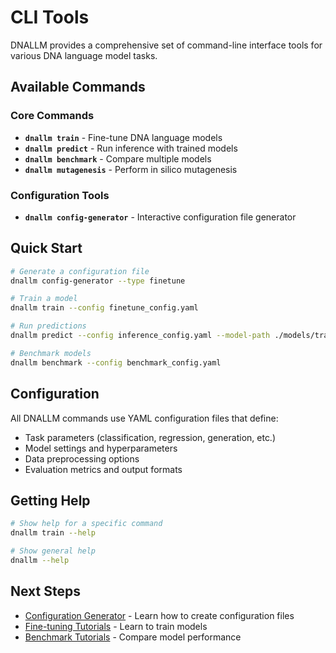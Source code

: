 # CLI Tools

DNALLM provides a comprehensive set of command-line interface tools for various DNA language model tasks.

## Available Commands

### Core Commands

- **`dnallm train`** - Fine-tune DNA language models
- **`dnallm predict`** - Run inference with trained models
- **`dnallm benchmark`** - Compare multiple models
- **`dnallm mutagenesis`** - Perform in silico mutagenesis

### Configuration Tools

- **`dnallm config-generator`** - Interactive configuration file generator

## Quick Start

```bash
# Generate a configuration file
dnallm config-generator --type finetune

# Train a model
dnallm train --config finetune_config.yaml

# Run predictions
dnallm predict --config inference_config.yaml --model-path ./models/trained_model

# Benchmark models
dnallm benchmark --config benchmark_config.yaml
```

## Configuration

All DNALLM commands use YAML configuration files that define:

- Task parameters (classification, regression, generation, etc.)
- Model settings and hyperparameters
- Data preprocessing options
- Evaluation metrics and output formats

## Getting Help

```bash
# Show help for a specific command
dnallm train --help

# Show general help
dnallm --help
```

## Next Steps

- [Configuration Generator](config_generator.md) - Learn how to create configuration files
- [Fine-tuning Tutorials](../tutorials/fine_tuning/) - Learn to train models
- [Benchmark Tutorials](../tutorials/benchmark/) - Compare model performance
